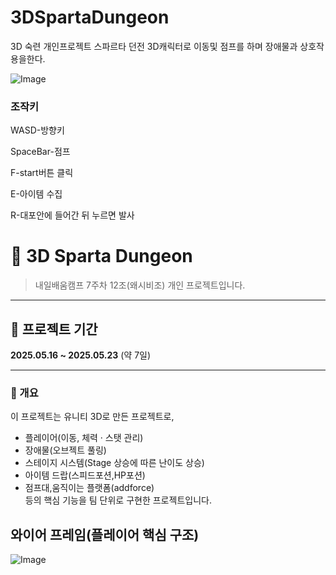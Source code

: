 # 3DSpartaDungeon
3D 숙련 개인프로젝트 스파르타 던전 3D캐릭터로 이동및 점프를 하며 장애물과 상호작용을한다.

![Image](https://github.com/user-attachments/assets/0508491c-1ad3-43d8-8e50-04c55fcf5eee)

### 조작키

WASD-방향키

SpaceBar-점프

F-start버튼 클릭

E-아이템 수집

R-대포안에 들어간 뒤 누르면 발사


# 🎯 3D Sparta Dungeon
> 내일배움캠프 7주차 12조(왜시비조) 개인 프로젝트입니다.

---

## 📆 프로젝트 기간  
**2025.05.16 ~ 2025.05.23** (약 7일)

---


### 📖 개요  
이 프로젝트는 유니티 3D로 만든 프로젝트로,  
- 플레이어(이동, 체력 · 스탯 관리)  
- 장애물(오브젝트 풀링)
- 스테이지 시스템(Stage 상승에 따른 난이도 상승)  
- 아이템 드랍(스피드포션,HP포션)
- 점프대,움직이는 플랫폼(addforce)  
등의 핵심 기능을 팀 단위로 구현한 프로젝트입니다.

## 와이어 프레임(플레이어 핵심 구조)
![Image](https://github.com/user-attachments/assets/1617ecab-248c-4165-b3e3-298fc9d84c73)
